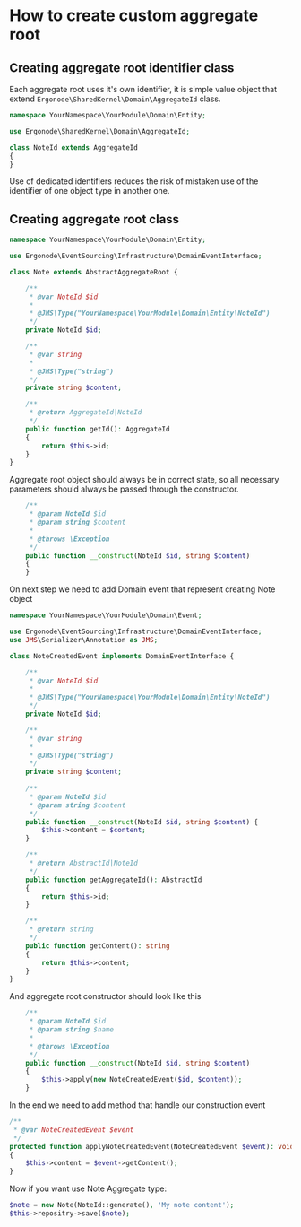 # How to create custom aggregate root

## Creating aggregate root identifier class

Each aggregate root uses it's own identifier, it is simple value object that extend ```Ergonode\SharedKernel\Domain\AggregateId``` class. 

```php
namespace YourNamespace\YourModule\Domain\Entity;

use Ergonode\SharedKernel\Domain\AggregateId;

class NoteId extends AggregateId
{
}
```

<div class="Alert Alert--success">

Use of dedicated identifiers reduces the risk of mistaken use of the identifier of one object type in another one.

</div>

## Creating aggregate root class

```php
namespace YourNamespace\YourModule\Domain\Entity;

use Ergonode\EventSourcing\Infrastructure\DomainEventInterface;

class Note extends AbstractAggregateRoot {

    /**
     * @var NoteId $id
     *
     * @JMS\Type("YourNamespace\YourModule\Domain\Entity\NoteId")
     */
    private NoteId $id;

    /**
     * @var string
     *
     * @JMS\Type("string")
     */
    private string $content;

    /**
     * @return AggregateId|NoteId
     */
    public function getId(): AggregateId
    {
        return $this->id;
    }
}
```
Aggregate root object should always be in correct state, so all necessary parameters should always be passed through the constructor.

```php
    /**
     * @param NoteId $id
     * @param string $content
     *
     * @throws \Exception
     */
    public function __construct(NoteId $id, string $content)
    {
    }
```
On next step we need to add Domain event that represent creating Note object
```php
namespace YourNamespace\YourModule\Domain\Event;

use Ergonode\EventSourcing\Infrastructure\DomainEventInterface;
use JMS\Serializer\Annotation as JMS;

class NoteCreatedEvent implements DomainEventInterface {

    /**
     * @var NoteId $id
     *
     * @JMS\Type("YourNamespace\YourModule\Domain\Entity\NoteId")
     */
    private NoteId $id;

    /**
     * @var string
     *
     * @JMS\Type("string")
     */
    private string $content;
    
    /**    
     * @param NoteId $id
     * @param string $content
     */
    public function __construct(NoteId $id, string $content) {
        $this->content = $content;
    }

    /**
     * @return AbstractId|NoteId
     */
    public function getAggregateId(): AbstractId
    {
        return $this->id;
    }

    /**
     * @return string
     */
    public function getContent(): string
    {
        return $this->content;
    }
}
``` 
And aggregate root constructor should look like this
```php
    /**
     * @param NoteId $id
     * @param string $name
     *
     * @throws \Exception
     */
    public function __construct(NoteId $id, string $content)
    {
        $this->apply(new NoteCreatedEvent($id, $content));
    }
```
In the end we need to add method that handle our construction event
```php
/**
 * @var NoteCreatedEvent $event
 */
protected function applyNoteCreatedEvent(NoteCreatedEvent $event): void
{
    $this->content = $event->getContent();
}
```

Now if you want use Note Aggregate type:
```php
$note = new Note(NoteId::generate(), 'My note content');
$this->repositry->save($note);
``` 
